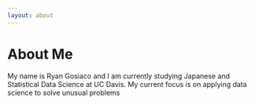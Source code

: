 ```yaml
---
layout: about
---
```



# About Me

My name is Ryan Gosiaco and I am currently studying Japanese and Statistical Data Science at UC Davis. My current focus is on applying data science to solve unusual problems 